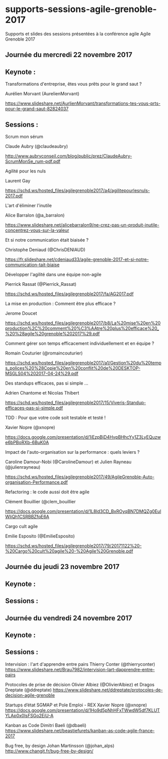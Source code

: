 # supports-sessions-agile-grenoble-2017
Supports et slides des sessions présentées à la conférence agile Agile Grenoble 2017 


## Journée du mercredi 22 novembre 2017

## Keynote :

Transformations d'entreprise, êtes vous prêts pour le grand saut ? 

Aurélien Morvant (AurelienMorvant) 

https://www.slideshare.net/AurlienMorvant/transformations-tes-vous-prts-pour-le-grand-saut-82824037



## Sessions :

Scrum mon sérum

Claude Aubry (@claudeaubry)

http://www.aubryconseil.com/blog/public/prez/ClaudeAubry-ScrumMonSe_rum-pdf.pdf



Agilité pour les nuls

Laurent Gay

https://schd.ws/hosted_files/agilegrenoble2017/a4/agilitepourlesnuls-2017.pdf



L'art d'éliminer l'inutile

Alice Barralon (@a_barralon)

https://www.slideshare.net/alicebarralon9/ne-crez-pas-un-produit-inutile-concentrez-vous-sur-la-valeur



Et si notre communication était biaisée ? 

Christophe Deniaud (@ChrisDENIAUD)

https://fr.slideshare.net/cdeniaud33/agile-grenoble-2017-et-si-notre-communication-tait-biaise



Développer l'agilité dans une équipe non-agile

Pierrick Rassat (@Pierrick_Rassat)

https://schd.ws/hosted_files/agilegrenoble2017/fa/AG2017.pdf



La mise en production : Comment être plus efficace ?

Jerome Doucet 

https://schd.ws/hosted_files/agilegrenoble2017/b8/La%20mise%20en%20production%2C%20comment%20%C3%AAtre%20plus%20efficace%20_%20%28agile%20grenoble%202017%29.pdf



Comment gérer son temps efficacement individuellement et en équipe ?

Romain Couturier (@romaincouturier)

https://schd.ws/hosted_files/agilegrenoble2017/a1/Gestion%20du%20temps_polices%20%28Copie%20en%20conflit%20de%20DESKTOP-MSGLS04%202017-04-24%29.pdf



Des standups efficaces, pas si simple ...

Adrien Chantome et Nicolas Thibert

https://schd.ws/hosted_files/agilegrenoble2017/15/Viveris-Standup-efficaces-pas-si-simple.pdf



TDD : Pour que votre code soit testable et testé !

Xavier Nopre (@xnopre)

https://docs.google.com/presentation/d/1iEzpBjD4HvpBHhcYy1Z3LyEQuzwe6bPBoRXb-6BuK0A



Impact de l'auto-organisation sur la performance : quels leviers ?

Caroline Damour-Nobi (@CarolineDamour) et Julien Rayneau (@julienrayneau)

https://schd.ws/hosted_files/agilegrenoble2017/49/AgileGrenoble-Auto-organisation-Performance.pdf



Refactoring : le code aussi doit être agile

Clément Bouillier (@clem_bouillier

https://docs.google.com/presentation/d/1L8Id3CD_BxROyqBN7DMQZg0EulWIiQh1CSRBBZfqE6A



Cargo cult agile

Emilie Esposito (@EmilieEsposito)

https://schd.ws/hosted_files/agilegrenoble2017/79/20171122%20-%20Cargo%20cult%20agile%20-%20Agile%20Grenoble.pdf





## Journée du jeudi 23 novembre 2017

## Keynote :

## Sessions :





## Journée du vendredi 24 novembre 2017

## Keynote :

## Sessions :







Intervision : l'art d'apprendre entre pairs
Thierry Conter (@thierryconter)
https://www.slideshare.net/Brau7982/intervision-lart-dapprendre-entre-pairs


Protocoles de prise de décision
Olivier Albiez (@OlivierAlbiez) et Dragos Dreptate (@ddreptate) 
https://www.slideshare.net/ddreptate/protocoles-de-decision-agile-grenoble


Startups d’état SGMAP et Pole Emploi - REX
Xavier Nopre (@xnopre)
https://docs.google.com/presentation/d/1Ho9d5pNhHFxTWwdW5df7KLUTYLAp0x0lsFSGo2EiU-A


Kanban as Code
Dimitri Baeli (@dbaeli)
https://www.slideshare.net/beastiefurets/kanban-as-code-agile-france-2017


Bug free, by design
Johan Martinsson (@johan_alps)
http://www.changit.fr/bug-free-by-design/









